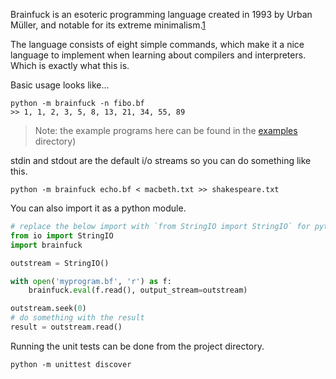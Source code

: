 Brainfuck is an esoteric programming language created in 1993 by Urban Müller, and notable for its extreme minimalism.[1]

The language consists of eight simple commands, which make it a nice language to implement when learning about compilers and interpreters. Which is exactly what this is.

Basic usage looks like...
```
python -m brainfuck -n fibo.bf
>> 1, 1, 2, 3, 5, 8, 13, 21, 34, 55, 89
```
> Note: the example programs here can be found in the [examples](examples/) directory)

stdin and stdout are the default i/o streams so you can do something like this.
```
python -m brainfuck echo.bf < macbeth.txt >> shakespeare.txt
```

You can also import it as a python module.
```python
# replace the below import with `from StringIO import StringIO` for python 2.X
from io import StringIO
import brainfuck

outstream = StringIO()

with open('myprogram.bf', 'r') as f:
    brainfuck.eval(f.read(), output_stream=outstream)

outstream.seek(0)
# do something with the result
result = outstream.read()
```

Running the unit tests can be done from the project directory.
```
python -m unittest discover
```
[1]: https://en.wikipedia.org/wiki/Brainfuck
